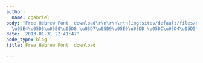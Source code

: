 ```yaml
---
author:
  name: cgabriel
body: "Free Hebrew Font  download\r\n\r\n\r\n[img:sites/default/files/old-images/02
  \u05E4\u05D5\u05E0\u05D8 \u05D7\u05D9\u05E0\u05DD \u05DC\u05D4\u05D5\u05E8\u05D3\u05D4_6648.jpg]"
date: '2013-01-31 22:41:47'
node_type: blog
title: Free Hebrew Font  download

---
```

